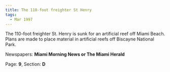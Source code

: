 ```yaml
---  
title: The 110-foot freighter St Henry  
tags:  
  - Mar 1997  
---  
```

  
The 110-foot freighter St. Henry is sunk for an artificial reef off Miami Beach. Plans are made to place material in artificial reefs off Biscayne National Park.  
  
Newspapers: **Miami Morning News or The Miami Herald**  
  
Page: **9**, Section: **D** 
